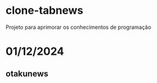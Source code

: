 # clone-tabnews

Projeto para aprimorar os conhecimentos de programação

# 01/12/2024

## otakunews
